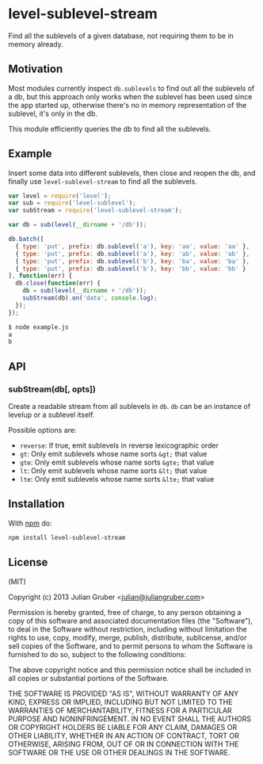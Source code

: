 
# level-sublevel-stream

Find all the sublevels of a given database, not requiring them to be in memory
already.

## Motivation

Most modules currently inspect `db.sublevels` to find out all the sublevels of
a db, but this approach only works when the sublevel has been used since the
app started up, otherwise there's no in memory representation of the sublevel,
it's only in the db.

This module efficiently queries the db to find all the sublevels.

## Example

Insert some data into different sublevels, then close and reopen the db, and
finally use `level-sublevel-stream` to find all the sublevels.

```js
var level = require('level');
var sub = require('level-sublevel');
var subStream = require('level-sublevel-stream');

var db = sub(level(__dirname + '/db'));

db.batch([
  { type: 'put', prefix: db.sublevel('a'), key: 'aa', value: 'aa' },
  { type: 'put', prefix: db.sublevel('a'), key: 'ab', value: 'ab' },
  { type: 'put', prefix: db.sublevel('b'), key: 'ba', value: 'ba' },  
  { type: 'put', prefix: db.sublevel('b'), key: 'bb', value: 'bb' }  
], function(err) {
  db.close(function(err) {
    db = sub(level(__dirname + '/db'));
    subStream(db).on('data', console.log);
  });
});
```

```bash
$ node example.js
a
b
```

## API

### subStream(db[, opts])

Create a readable stream from all sublevels in `db`. `db` can be an
instance of levelup or a sublevel itself.

Possible options are:

* `reverse`: If true, emit sublevels in reverse lexicographic order
* `gt`: Only emit sublevels whose name sorts `&gt;` that value
* `gte`: Only emit sublevels whose name sorts `&gte;` that value
* `lt`: Only emit sublevels whose name sorts `&lt;` that value
* `lte`: Only emit sublevels whose name sorts `&lte;` that value

## Installation

With [npm](https://npmjs.org) do:

```bash
npm install level-sublevel-stream
```

## License

(MIT)

Copyright (c) 2013 Julian Gruber &lt;julian@juliangruber.com&gt;

Permission is hereby granted, free of charge, to any person obtaining a copy of
this software and associated documentation files (the "Software"), to deal in
the Software without restriction, including without limitation the rights to
use, copy, modify, merge, publish, distribute, sublicense, and/or sell copies
of the Software, and to permit persons to whom the Software is furnished to do
so, subject to the following conditions:

The above copyright notice and this permission notice shall be included in all
copies or substantial portions of the Software.

THE SOFTWARE IS PROVIDED "AS IS", WITHOUT WARRANTY OF ANY KIND, EXPRESS OR
IMPLIED, INCLUDING BUT NOT LIMITED TO THE WARRANTIES OF MERCHANTABILITY,
FITNESS FOR A PARTICULAR PURPOSE AND NONINFRINGEMENT. IN NO EVENT SHALL THE
AUTHORS OR COPYRIGHT HOLDERS BE LIABLE FOR ANY CLAIM, DAMAGES OR OTHER
LIABILITY, WHETHER IN AN ACTION OF CONTRACT, TORT OR OTHERWISE, ARISING FROM,
OUT OF OR IN CONNECTION WITH THE SOFTWARE OR THE USE OR OTHER DEALINGS IN THE
SOFTWARE.
